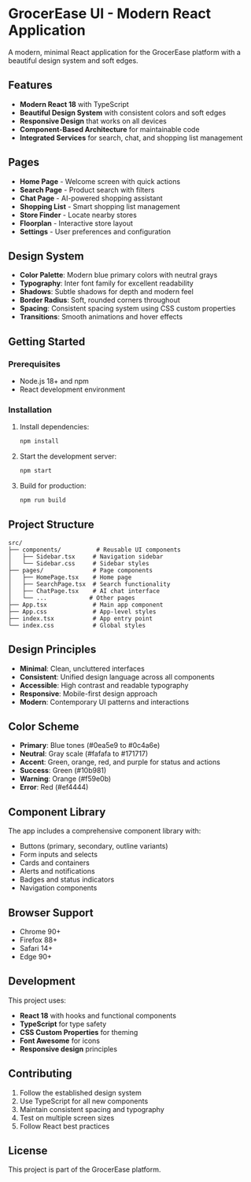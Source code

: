 # GrocerEase UI - Modern React Application

A modern, minimal React application for the GrocerEase platform with a beautiful design system and soft edges.

## Features

- **Modern React 18** with TypeScript
- **Beautiful Design System** with consistent colors and soft edges
- **Responsive Design** that works on all devices
- **Component-Based Architecture** for maintainable code
- **Integrated Services** for search, chat, and shopping list management

## Pages

- **Home Page** - Welcome screen with quick actions
- **Search Page** - Product search with filters
- **Chat Page** - AI-powered shopping assistant
- **Shopping List** - Smart shopping list management
- **Store Finder** - Locate nearby stores
- **Floorplan** - Interactive store layout
- **Settings** - User preferences and configuration

## Design System

- **Color Palette**: Modern blue primary colors with neutral grays
- **Typography**: Inter font family for excellent readability
- **Shadows**: Subtle shadows for depth and modern feel
- **Border Radius**: Soft, rounded corners throughout
- **Spacing**: Consistent spacing system using CSS custom properties
- **Transitions**: Smooth animations and hover effects

## Getting Started

### Prerequisites

- Node.js 18+ and npm
- React development environment

### Installation

1. Install dependencies:
   ```bash
   npm install
   ```

2. Start the development server:
   ```bash
   npm start
   ```

3. Build for production:
   ```bash
   npm run build
   ```

## Project Structure

```
src/
├── components/          # Reusable UI components
│   ├── Sidebar.tsx     # Navigation sidebar
│   └── Sidebar.css     # Sidebar styles
├── pages/              # Page components
│   ├── HomePage.tsx    # Home page
│   ├── SearchPage.tsx  # Search functionality
│   ├── ChatPage.tsx    # AI chat interface
│   └── ...            # Other pages
├── App.tsx             # Main app component
├── App.css             # App-level styles
├── index.tsx           # App entry point
└── index.css           # Global styles
```

## Design Principles

- **Minimal**: Clean, uncluttered interfaces
- **Consistent**: Unified design language across all components
- **Accessible**: High contrast and readable typography
- **Responsive**: Mobile-first design approach
- **Modern**: Contemporary UI patterns and interactions

## Color Scheme

- **Primary**: Blue tones (#0ea5e9 to #0c4a6e)
- **Neutral**: Gray scale (#fafafa to #171717)
- **Accent**: Green, orange, red, and purple for status and actions
- **Success**: Green (#10b981)
- **Warning**: Orange (#f59e0b)
- **Error**: Red (#ef4444)

## Component Library

The app includes a comprehensive component library with:
- Buttons (primary, secondary, outline variants)
- Form inputs and selects
- Cards and containers
- Alerts and notifications
- Badges and status indicators
- Navigation components

## Browser Support

- Chrome 90+
- Firefox 88+
- Safari 14+
- Edge 90+

## Development

This project uses:
- **React 18** with hooks and functional components
- **TypeScript** for type safety
- **CSS Custom Properties** for theming
- **Font Awesome** for icons
- **Responsive design** principles

## Contributing

1. Follow the established design system
2. Use TypeScript for all new components
3. Maintain consistent spacing and typography
4. Test on multiple screen sizes
5. Follow React best practices

## License

This project is part of the GrocerEase platform.

